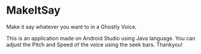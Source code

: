 # MakeItSay
Make it say whatever you want to in a Ghostly Voice.

This is an application made on Android Studio using Java language.
You can adjust the Pitch and Speed of the voice using the seek bars.
Thankyou!

